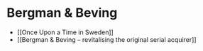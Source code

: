 # Bergman & Beving

- [[Once Upon a Time in Sweden]]
- [[Bergman & Beving – revitalising the original serial acquirer]]